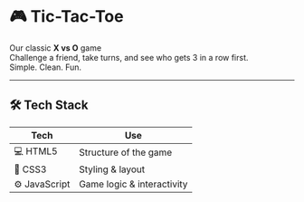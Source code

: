 # 🎮 Tic-Tac-Toe

Our classic **X vs O** game  
Challenge a friend, take turns, and see who gets 3 in a row first.  
Simple. Clean. Fun.

---
## 🛠️ Tech Stack

| Tech         | Use                       |
|--------------|---------------------------|
| 💻 HTML5     | Structure of the game     |
| 🎨 CSS3      | Styling & layout          |
| ⚙️ JavaScript | Game logic & interactivity |